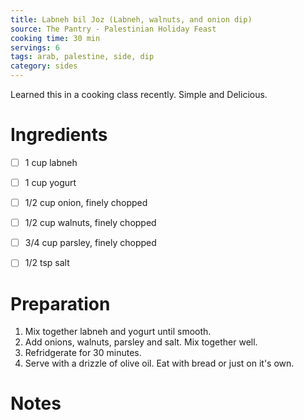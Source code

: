 ```yaml
---
title: Labneh bil Joz (Labneh, walnuts, and onion dip)
source: The Pantry - Palestinian Holiday Feast
cooking time: 30 min
servings: 6
tags: arab, palestine, side, dip
category: sides
---
```


Learned this in a cooking class recently. Simple and Delicious.

Ingredients
===========

* [ ] 1 cup labneh
* [ ] 1 cup yogurt
* [ ] 1/2 cup onion, finely chopped
* [ ] 1/2 cup walnuts, finely chopped
* [ ] 3/4 cup parsley, finely chopped
* [ ] 1/2 tsp salt


Preparation
===========
1. Mix together labneh and yogurt until smooth.
2. Add onions, walnuts, parsley and salt. Mix together well.
3. Refridgerate for 30 minutes. 
4. Serve with a drizzle of olive oil. Eat with bread or just on it's own.

Notes
=====

